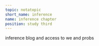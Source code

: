 ```yaml
---
topic: notatopic
short_name: inference
name: inference chapter
position: study third
---
```

inference blog and access to we and probs 
